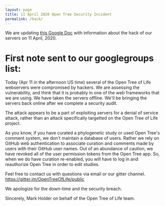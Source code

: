 ```yaml
---
layout: page
title: 11 April 2020 Open Tree Security Incident
permalink: /hack/
---
```


We are updating [this Google Doc](https://docs.google.com/document/d/1j6srHi81Uart0RsIOavMBnfXV2hptrRhT98Nu5bakRM) 
with information about the hack of our servers on 11 April, 2020.




# First note sent to our googlegroups list:

Today (Apr 11 in the afternoon US time) several of the Open Tree of Life webservers were compromised by hackers. We are assessing the vulnerability, and think that it is probably in one of the web frameworks that we are using. We have taken the servers offline. We'll be bringing the servers back online after we complete a security audit.

The attack appears to be a part of exploiting servers for a denial of service attack, rather than an attack specifically targetted on the Open Tree of Life project.

As you know, if you have curated a phylogenetic study or used Open Tree's comment system, we don't maintain a database of users. Rather we rely on GitHub web authentication to associate curation and comments made by users with their GitHub user names. Out of an abundance of caution, we have revoked all of the user permission tokens from the Open Tree app. So, when we do have curation re-enabled, you will have to log in and reauthorize Open Tree in order to edit studies.

Feel free to contact us with questions via email or our gitter channel.
https://gitter.im/OpenTreeOfLife/public

We apologize for the down-time and the security breach.

Sincerely,
Mark Holder on behalf of the Open Tree of Life team.

